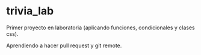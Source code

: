# trivia_lab
Primer proyecto en laboratoria (aplicando funciones, condicionales y clases css).

Aprendiendo a hacer pull request y git remote.
